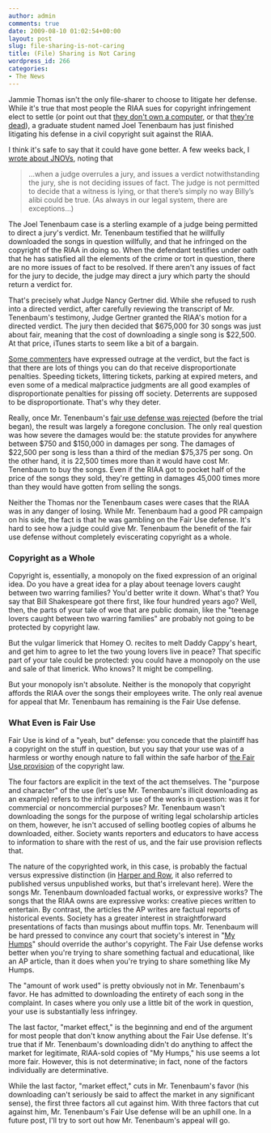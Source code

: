 ```yaml
---
author: admin
comments: true
date: 2009-08-10 01:02:54+00:00
layout: post
slug: file-sharing-is-not-caring
title: (File) Sharing is Not Caring
wordpress_id: 266
categories:
- The News
---
```


Jammie Thomas isn't the only file-sharer to choose to litigate her defense. While it's true that most people the RIAA sues for copyright infringement elect to settle (or point out that [they don't own a computer,](http://news.mywebpal.com/news_tool_v2.cfm?pnpid=728&show=archivedetails&ArchiveID=1180681&om=1) or that [they're dead](http://www.betanews.com/article/RIAA-Sues-Deceased-Grandmother/1107532260)), a graduate student named Joel Tenenbaum has just finished litigating his defense in a civil copyright suit against the RIAA.

I think it's safe to say that it could have gone better.<!-- more --> A few weeks back, I [wrote about JNOVs](http://blog.ipsaloquitur.org/post/more-on-jnovs), noting that

> …when a judge overrules a jury, and issues a verdict notwithstanding the jury, she is not deciding issues of fact. The judge is not permitted to decide that a witness is lying, or that there’s simply no way Billy’s alibi could be true. (As always in our legal system, there are exceptions...)

The Joel Tenenbaum case is a sterling example of a judge being permitted to direct a jury's verdict. Mr. Tenenbaum testified that he willfully downloaded the songs in question willfully, and that he infringed on the copyright of the RIAA in doing so. When the defendant testifies under oath that he has satisfied all the elements of the crime or tort in question, there are no more issues of fact to be resolved. If there aren't any issues of fact for the jury to decide, the judge may direct a jury which party the should return a verdict for.

That's precisely what Judge Nancy Gertner did. While she refused to rush into a directed verdict, after carefully reviewing the transcript of Mr. Tenenbaum's testimony, Judge Gertner granted the RIAA's motion for a directed verdict. The jury then decided that $675,000 for 30 songs was just about fair, meaning that the cost of downloading a single song is $22,500. At that price, iTunes starts to seem like a bit of a bargain.

[Some commenters](http://episteme.arstechnica.com/eve/forums?a=dl&f=174096756&x_id=mtid39004) have expressed outrage at the verdict, but the fact is that there are lots of things you can do that receive disproportionate penalties. Speeding tickets, littering tickets, parking at expired meters, and even some of a medical malpractice judgments are all good examples of disproportionate penalties for pissing off society. Deterrents are supposed to be disproportionate. That's why they deter.

Really, once Mr. Tenenbaum's [fair use defense was rejected](http://arstechnica.com/tech-policy/news/2009/07/tenenbaum-trial-opens-following-last-minute-dismissal-of-fair-use-defense.ars) (before the trial began), the result was largely a foregone conclusion. The only real question was how severe the damages would be: the statute provides for anywhere between $750 and $150,000 in damages per song. The damages of $22,500 per song is less than a third of the median $75,375 per song. On the other hand, it is 22,500 times more than it would have cost Mr. Tenenbaum to buy the songs. Even if the RIAA got to pocket half of the price of the songs they sold, they're getting in damages 45,000 times more than they would have gotten from selling the songs.

Neither the Thomas nor the Tenenbaum cases were cases that the RIAA was in any danger of losing. While Mr. Tenenbaum had a good PR campaign on his side, the fact is that he was gambling on the Fair Use defense. It's hard to see how a judge could give Mr. Tenenbaum the benefit of the fair use defense without completely eviscerating copyright as a whole.

### Copyright as a Whole

Copyright is, essentially, a monopoly on the fixed expression of an original idea. Do you have a great idea for a play about teenage lovers caught between two warring families? You'd better write it down. What's that? You say that Bill Shakespeare got there first, like four hundred years ago? Well, then, the parts of your tale of woe that are public domain, like the "teenage lovers caught between two warring families" are probably not going to be protected by copyright law.

But the vulgar limerick that Homey O. recites to melt Daddy Cappy's heart, and get him to agree to let the two young lovers live in peace? That specific part of your tale could be protected: you could have a monopoly on the use and sale of that limerick. Who knows? It might be compelling.

But your monopoly isn't absolute. Neither is the monopoly that copyright affords the RIAA over the songs their employees write. The only real avenue for appeal that Mr. Tenenbaum has remaining is the Fair Use defense.

### What Even is Fair Use

Fair Use is kind of a "yeah, but" defense: you concede that the plaintiff has a copyright on the stuff in question, but you say that your use was of a harmless or worthy enough nature to fall within the safe harbor of [the Fair Use provision](http://www.copyright.gov/title17/92chap1.html#107) of the copyright law.

The four factors are explicit in the text of the act themselves. The "purpose and character" of the use (let's use Mr. Tenenbaum's illicit downloading as an example) refers to the infringer's use of the works in question: was it for commercial or noncommercial purposes? Mr. Tenenbaum wasn't downloading the songs for the purpose of writing legal scholarship articles on them, however, he isn't accused of selling bootleg copies of albums he downloaded, either. Society wants reporters and educators to have access to information to share with the rest of us, and the fair use provision reflects that.

The nature of the copyrighted work, in this case, is probably the factual versus expressive distinction (in [Harper and Row](http://en.wikipedia.org/wiki/Harper_&_Row_v._Nation_Enterprises), it also referred to published versus unpublished works, but that's irrelevant here). Were the songs Mr. Tenenbaum downloaded factual works, or expressive works? The songs that the RIAA owns are expressive works: creative pieces written to entertain. By contrast, the articles the AP writes are factual reports of historical events. Society has a greater interest in straightforward presentations of facts than musings about muffin tops. Mr. Tenenbaum will be hard pressed to convince any court that society's interest in "[My Humps](http://www.last.fm/music/Black+Eyed+Peas/_/My+Humps)" should override the author's copyright. The Fair Use defense works better when you're trying to share something factual and educational, like an AP article, than it does when you're trying to share something like My Humps.

The "amount of work used" is pretty obviously not in Mr. Tenenbaum's favor. He has admitted to downloading the entirety of each song in the complaint. In cases where you only use a little bit of the work in question, your use is substantially less infringey.

The last factor, "market effect," is the beginning and end of the argument for most people that don't know anything about the Fair Use defense. It's true that if Mr. Tenenbaum's downloading didn't do anything to affect the market for legitimate, RIAA-sold copies of "My Humps," his use seems a lot more fair. However, this is not determinative; in fact, none of the factors individually are determinative.

While the last factor, "market effect," cuts in Mr. Tenenbaum's favor (his downloading can't seriously be said to affect the market in any significant sense), the first three factors all cut against him. With three factors that cut against him, Mr. Tenenbaum's Fair Use defense will be an uphill one. In a future post, I'll try to sort out how Mr. Tenenbaum's appeal will go.
